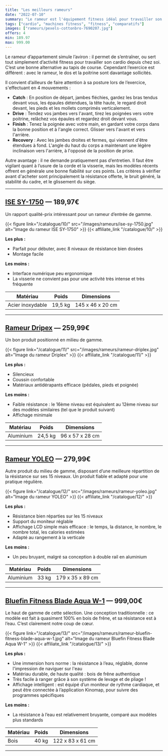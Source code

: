 ```yaml
---
title: "Les meilleurs rameurs"
date: "2022-07-10"
summary: "Le rameur est l'équipement fitness idéal pour travailler son cardio à la maison !"
tags: ["cardio", "machines fitness", "fitness", "comparatifs"]
images: ["rameurs/pexels-cottonbro-7690207.jpg"]
offers: 4
min: 189.97
max: 999.00
---
```

Le rameur d’appartement simule l’aviron : il permet de s’entraîner, ou sert tout simplement d’activité fitness pour travailler son cardio depuis chez soi. C’est une bonne alternative au tapis de course. Cependant l’exercice est différent : avec le rameur, le dos et la poitrine sont davantage sollicités.

Il convient d’ailleurs de faire attention à sa posture lors de l’exercice, s'effectuant en 4 mouvements :
- **Catch** : En position de départ, jambes fléchies, gardez les bras tendus devant vous, les épaules détendues, la tête haute, le regard droit devant, les pieds et les mollets comprimés verticalement.
- **Drive** : Tendez vos jambes vers l'avant, tirez les poignées vers votre poitrine, relâchez vos épaules et regardez droit devant vous.
- **Finish** : Tenez la poignée avec votre main, en gardant votre corps dans la bonne position et à l'angle correct. Glisser vers l'avant et vers l'arrière.
- **Recovery** : Avec les jambes droites et fermes, qui viennent d'être étendues à fond. L'angle du haut du corps a maintenant une légère inclinaison vers l'arrière, à l'opposé de la position de prise.

Autre avantage : il ne demande pratiquement pas d’entretien. Il faut être vigilant quant à l’usure de la corde et la visserie, mais les modèles récents offrent en générale une bonne fiabilité sur ces points.
Les critères à vérifier avant d'acheter sont principalement la résistance offerte, le bruit généré, la stabilité du cadre, et le glissement du siège.

---
## [ISE SY-1750](/catalogue/10/) — 189,97€

Un rapport qualité-prix intéressant pour un rameur d’entrée de gamme.

{{< figure link="/catalogue/10/" src="/images/rameurs/ise-sy-1750.jpg" alt="Image du rameur ISE SY-1750" >}}
{{< affiliate_link "/catalogue/10/" >}}

**Les plus :**
- Parfait pour débuter, avec 8 niveaux de résistance bien dosées
- Montage facile

**Les moins :**
- Interface numérique peu ergonomique
- La visserie ne convient pas pour une activité très intense et très fréquente


|    Matériau      | Poids   |    Dimensions    |
|    -----------   | -----   | ---------------- |
| Acier inoxydable | 19,5 kg | 145 x 46 x 20 cm |
---
## [Rameur Dripex](/catalogue/11/) — 259,99€

Un bon produit positionné en milieu de gamme.

{{< figure link="/catalogue/11/" src="/images/rameurs/rameur-driplex.jpg" alt="Image du rameur Driplex" >}}
{{< affiliate_link "/catalogue/11/" >}}

**Les plus :**
- Silencieux
- Coussin confortable
- Matériaux antidérapants efficace (pédales, pieds et poignée)

**Les moins :**
- Faible résistance : le 16ème niveau est équivalent au 12ème niveau sur des modèles similaires (tel que le produit suivant)
- Affichage minimale


|    Matériau      | Poids   |    Dimensions    |
|    -----------   | -----   | ---------------- |
|     Aluminium    | 24,5 kg | 96 x 57 x 28 cm  |
---
## [Rameur YOLEO](/catalogue/12/) — 279,99€

Autre produit du milieu de gamme, disposant d’une meilleure répartition de la résistance sur ses 15 niveaux. Un produit fiable et adapté pour une pratique régulière.

{{< figure link="/catalogue/12/" src="/images/rameurs/rameur-yoleo.jpg" alt="Image du rameur YOLEO" >}}
{{< affiliate_link "/catalogue/12/" >}}

**Les plus :**
- Résistance bien réparties sur les 15 niveaux
- Support du moniteur réglable
- Affichage LCD simple mais efficace : le temps, la distance, le nombre, le nombre total, les calories estimées
- Adapté au rangement à la verticale

**Les moins :**
- Un peu bruyant, malgré sa conception à double rail en aluminium


|    Matériau      | Poids   |    Dimensions     |
|    -----------   | -----   | ----------------  |
|     Aluminium    | 33 kg   | 179 x 35 x 89 cm  |
---
## [Bluefin Fitness Blade Aqua W-1](/catalogue/13/) — 999,00€

Le haut de gamme de cette sélection. Une conception traditionnelle : ce modèle est fait à quasiment 100% en bois de frêne, et sa résistance est à l’eau. C’est clairement notre coup de cœur.

{{< figure link="/catalogue/13/" src="/images/rameurs/rameur-bluefin-fitness-blade-aqua-w-1.jpg" alt="Image du rameur Bluefin Fitness Blade Aqua W-1" >}}
{{< affiliate_link "/catalogue/13/" >}}

**Les plus :**
- Une immersion hors norme : la résistance à l’eau, réglable, donne l'impression de naviguer sur l'eau
- Matériau durable, de haute qualité : bois de frêne authentique
- Très facile à ranger grâce à son système de levage et de pliage !
- Affichage intelligent : est équipé d’un moniteur de rythme cardiaque, et peut être connectée à l’application Kinomap, pour suivre des programmes spécifiques

**Les moins :**
- La résistance à l’eau est relativement bruyante, comparé aux modèles plus standards


|    Matériau    | Poids   |    Dimensions     |
|    ----------- | -----   | ----------------  |
|     Bois       |  40 kg  | 122 x 83 x 61 cm  |
---
